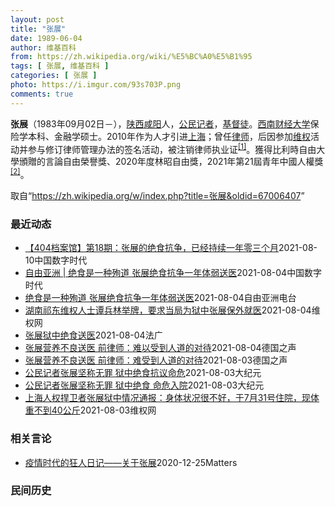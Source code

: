 ```yaml
---
layout: post
title: "张展"
date: 1989-06-04
author: 维基百科
from: https://zh.wikipedia.org/wiki/%E5%BC%A0%E5%B1%95
tags: [ 张展, 维基百科 ]
categories: [ 张展 ]
photo: https://i.imgur.com/93s703P.png
comments: true
---
```

<div class="mw-parser-output">

<p><b>张展</b>（1983年09月02日<span class="useeditintro" title="Template:BLP editintro">－</span>），<a href="/wiki/%E9%99%95%E8%A5%BF" class="mw-redirect" title="陕西">陕西</a><a href="/wiki/%E5%92%B8%E9%98%B3" class="mw-redirect" title="咸阳">咸阳</a>人，<a href="/wiki/%E5%85%AC%E6%B0%91%E8%A8%98%E8%80%85" class="mw-redirect" title="公民記者">公民记者</a>，<a href="/wiki/%E5%9F%BA%E7%9D%A3%E5%BE%92" title="基督徒">基督徒</a>。<a href="/wiki/%E8%A5%BF%E5%8D%97%E8%B4%A2%E7%BB%8F%E5%A4%A7%E5%AD%A6" title="西南财经大学">西南财经大学</a>保险学本科、金融学硕士。2010年作为人才引进<a href="/wiki/%E4%B8%8A%E6%B5%B7" class="mw-redirect" title="上海">上海</a>；曾任<a href="/wiki/%E5%BE%8B%E5%B8%88" class="mw-redirect" title="律师">律师</a>，后因参加<a href="/wiki/%E7%BB%B4%E6%9D%83" class="mw-redirect" title="维权">维权</a>活动并参与修订律师管理办法的签名活动，被注销律师执业证<sup id="cite_ref-1" class="reference"><a href="#cite_note-1">[1]</a></sup>。獲得比利時自由大學頒贈的言論自由榮譽獎、2020年度林昭自由獎，2021年第21屆青年中國人權獎<sup id="cite_ref-2" class="reference"><a href="#cite_note-2">[2]</a></sup>。
</p>
</div><noscript><img src="//zh.wikipedia.org/wiki/Special:CentralAutoLogin/start?type=1x1" alt="" title="" width="1" height="1" style="border: none; position: absolute;"></noscript>
<div class="printfooter">取自“<a dir="ltr" href="https://zh.wikipedia.org/w/index.php?title=张展&amp;oldid=67006407">https://zh.wikipedia.org/w/index.php?title=张展&amp;oldid=67006407</a>”</div><div id="recent-news"><h3>最近动态</h3><ul><li><a href="https://nodebe4.github.io/waimei/2021-08-10/404%E6%A1%A3%E6%A1%88%E9%A6%86-%E7%AC%AC18%E6%9C%9F-%E5%BC%A0%E5%B1%95%E7%9A%84%E7%BB%9D%E9%A3%9F%E6%8A%97%E4%BA%89-%E5%B7%B2%E7%BB%8F%E6%8C%81%E7%BB%AD%E4%B8%80%E5%B9%B4%E9%9B%B6%E4%B8%89%E4%B8%AA%E6%9C%88" title="【404档案馆】第18期：张展的绝食抗争，已经持续一年零三个月—— 《404档案馆》是中国数字时代出品的播客节目，可在 Apple Podcasts, Google Podcasts, Spot...">【404档案馆】第18期：张展的绝食抗争，已经持续一年零三个月</a><time>2021-08-10</time><a class="tag">中国数字时代</a></li>
<li><a href="https://nodebe4.github.io/waimei/2021-08-04/%E8%87%AA%E7%94%B1%E4%BA%9A%E6%B4%B2-%E7%BB%9D%E9%A3%9F%E6%98%AF%E4%B8%80%E7%A7%8D%E6%AE%89%E9%81%93-%E5%BC%A0%E5%B1%95%E7%BB%9D%E9%A3%9F%E6%8A%97%E4%BA%89%E4%B8%80%E5%B9%B4%E4%BD%93%E5%BC%B1%E9%80%81%E5%8C%BB" title="自由亚洲 | 绝食是一种殉道 张展绝食抗争一年体弱送医—— （记者：王允&nbsp;&nbsp; 责编：申铧&nbsp;&nbsp; 网编：洪伟） 因受中国政府迫害而在狱中服刑的公民记者张展七月底因为长期绝食抗争身体虚弱被送医, 但家...">自由亚洲 | 绝食是一种殉道  张展绝食抗争一年体弱送医</a><time>2021-08-04</time><a class="tag">中国数字时代</a></li>
<li><a href="https://nodebe4.github.io/waimei/2021-08-04/%E7%BB%9D%E9%A3%9F%E6%98%AF%E4%B8%80%E7%A7%8D%E6%AE%89%E9%81%93-%E5%BC%A0%E5%B1%95%E7%BB%9D%E9%A3%9F%E6%8A%97%E4%BA%89%E4%B8%80%E5%B9%B4%E4%BD%93%E5%BC%B1%E9%80%81%E5%8C%BB" title="绝食是一种殉道 张展绝食抗争一年体弱送医—— 因受中国政府迫害而在狱中服刑的公民记者张展七月底因为长期绝食抗争身体虚弱被送医, 但家人依旧无法与张展见面。国际社会呼吁应该让张展保外就医，并无条件...">绝食是一种殉道    张展绝食抗争一年体弱送医</a><time>2021-08-04</time><a class="tag">自由亚洲电台</a></li>
<li><a href="https://nodebe4.github.io/waimei/2021-08-04/%E6%B9%96%E5%8D%97%E7%A5%81%E4%B8%9C%E7%BB%B4%E6%9D%83%E4%BA%BA%E5%A3%AB%E8%B0%AD%E5%85%B5%E6%9E%97%E4%B8%BE%E7%89%8C-%E8%A6%81%E6%B1%82%E5%BD%93%E5%B1%80%E4%B8%BA%E7%8B%B1%E4%B8%AD%E5%BC%A0%E5%B1%95%E4%BF%9D%E5%A4%96%E5%B0%B1%E5%8C%BB" title="湖南祁东维权人士谭兵林举牌，要求当局为狱中张展保外就医—— （维权网信息中心报道）2021年8月4日，本网获悉：2021年8月4日，湖南祁东县维权人士谭兵林上街举牌，呼吁当局为狱中病重的张展保外...">湖南祁东维权人士谭兵林举牌，要求当局为狱中张展保外就医</a><time>2021-08-04</time><a class="tag">维权网</a></li>
<li><a href="https://nodebe4.github.io/waimei/2021-08-04/%E5%BC%A0%E5%B1%95%E7%8B%B1%E4%B8%AD%E7%BB%9D%E9%A3%9F%E9%80%81%E5%8C%BB" title="张展狱中绝食送医—— 04/08/2021 - 11:19 张展狱中绝食送医，家人已半年无法会见。据中央社今天引述德国之声消息说，长期关注中国维权议题的张展关注组发言人王剑虹分享了张展母亲8月2...">张展狱中绝食送医</a><time>2021-08-04</time><a class="tag">法广</a></li>
<li><a href="https://nodebe4.github.io/waimei/2021-08-04/%E5%BC%A0%E5%B1%95%E8%90%A5%E5%85%BB%E4%B8%8D%E8%89%AF%E9%80%81%E5%8C%BB-%E5%89%8D%E5%BE%8B%E5%B8%88-%E9%9A%BE%E4%BB%A5%E5%8F%97%E5%88%B0%E4%BA%BA%E9%81%93%E7%9A%84%E5%AF%B9%E5%BE%85" title="张展营养不良送医 前律师：难以受到人道的对待—— 2021-08-04T05:28:08.776Z 张展因持续在监狱中进行半绝食抗议，导致目前体重已下降至不到40公斤，也面临严重的营养不良的情况...">张展营养不良送医 前律师：难以受到人道的对待</a><time>2021-08-04</time><a class="tag">德国之声</a></li>
<li><a href="https://nodebe4.github.io/waimei/2021-08-03/%E5%BC%A0%E5%B1%95%E8%90%A5%E5%85%BB%E4%B8%8D%E8%89%AF%E9%80%81%E5%8C%BB-%E5%89%8D%E5%BE%8B%E5%B8%88-%E9%9A%BE%E5%8F%97%E5%88%B0%E4%BA%BA%E9%81%93%E7%9A%84%E5%AF%B9%E5%BE%85" title="张展营养不良送医 前律师：难受到人道的对待—— 2021-08-04T04:31:47.697Z 张展因持续在监狱中进行半绝食抗议，导致目前体重已下降至不到40公斤，也面临严重的营养不良的情况。...">张展营养不良送医 前律师：难受到人道的对待</a><time>2021-08-03</time><a class="tag">德国之声</a></li>
<li><a href="https://nodebe4.github.io/waimei/2021-08-03/%E5%85%AC%E6%B0%91%E8%AE%B0%E8%80%85%E5%BC%A0%E5%B1%95%E5%9D%9A%E7%A7%B0%E6%97%A0%E7%BD%AA-%E7%8B%B1%E4%B8%AD%E7%BB%9D%E9%A3%9F%E6%8A%97%E8%AE%AE%E5%91%BD%E5%8D%B1" title="公民记者张展坚称无罪 狱中绝食抗议命危—— 【大纪元2021年08月03日讯】（大纪元记者洪宁报导）在去年武汉疫情期间报导真相被非法判刑入狱的维权律师张展，在狱中一直绝食抗争。近日，她的母亲得知...">公民记者张展坚称无罪 狱中绝食抗议命危</a><time>2021-08-03</time><a class="tag">大纪元</a></li>
<li><a href="https://nodebe4.github.io/waimei/2021-08-03/%E5%85%AC%E6%B0%91%E8%AE%B0%E8%80%85%E5%BC%A0%E5%B1%95%E5%9D%9A%E7%A7%B0%E6%97%A0%E7%BD%AA-%E7%8B%B1%E4%B8%AD%E7%BB%9D%E9%A3%9F-%E5%91%BD%E5%8D%B1%E5%85%A5%E9%99%A2" title="公民记者张展坚称无罪 狱中绝食 命危入院—— 【大纪元2021年08月03日讯】（大纪元记者洪宁报导）在去年武汉疫情期间报导真相被非法判刑入狱的维权律师张展，在狱中一直绝食抗争。近日，她的母亲得...">公民记者张展坚称无罪 狱中绝食 命危入院</a><time>2021-08-03</time><a class="tag">大纪元</a></li>
<li><a href="https://nodebe4.github.io/waimei/2021-08-03/%E4%B8%8A%E6%B5%B7%E4%BA%BA%E6%9D%83%E6%8D%8D%E5%8D%AB%E8%80%85%E5%BC%A0%E5%B1%95%E7%8B%B1%E4%B8%AD%E6%83%85%E5%86%B5%E9%80%9A%E6%8A%A5-%E8%BA%AB%E4%BD%93%E7%8A%B6%E5%86%B5%E5%BE%88%E4%B8%8D%E5%A5%BD-%E4%BA%8E7%E6%9C%8831%E5%8F%B7%E4%BD%8F%E9%99%A2-%E7%8E%B0%E4%BD%93%E9%87%8D%E4%B8%8D%E5%88%B040%E5%85%AC%E6%96%A4" title="上海人权捍卫者张展狱中情况通报：身体状况很不好，于7月31号住院，现体重不到40公斤—— （维权网信息中心报道）2021年8月3日，本网获悉上海人权捍卫者张展狱中情况，现通报如下： 张展的妈妈通...">上海人权捍卫者张展狱中情况通报：身体状况很不好，于7月31号住院，现体重不到40公斤</a><time>2021-08-03</time><a class="tag">维权网</a></li>
</ul></div><div id="open-opinion"><h3>相关言论</h3><ul><li><a href="https://nodebe4.github.io/opinion/2020-12-25/%E7%96%AB%E6%83%85%E6%97%B6%E4%BB%A3%E7%9A%84%E7%8B%82%E4%BA%BA%E6%97%A5%E8%AE%B0-%E5%85%B3%E4%BA%8E%E5%BC%A0%E5%B1%95/" title="AI XIAOMING">疫情时代的狂人日记——关于张展</a><time>2020-12-25</time><a class="tag">Matters</a></li>
</ul></div><div id="mjls-record"><h3>民间历史</h3><ul></ul></div>